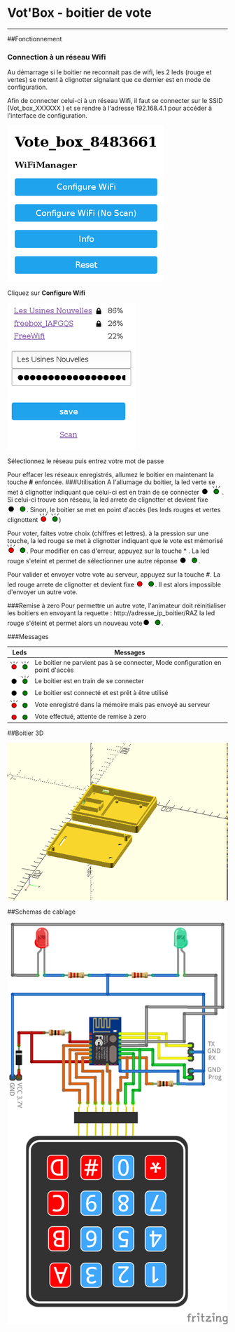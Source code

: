 Vot'Box - boitier de vote 
=

----
##Fonctionnement
### Connection à un réseau Wifi
Au démarrage si le boitier ne reconnait pas de wifi, les 2 leds (rouge et vertes) se metent à clignotter signalant que ce dernier est en mode de configuration.

Afin de connecter celui-ci à un réseau Wifi, il faut se connecter sur le SSID (Vot_box_XXXXXX ) et se rendre à l'adresse 192.168.4.1 pour accéder à l'interface de configuration.


![accueil](/images/accueil.png)

Cliquez sur **Configure Wifi**

![selection](/images/selection.png)

Sélectionnez le réseau puis entrez votre mot de passe

Pour effacer les réseaux enregistrés, allumez le boitier en maintenant la touche **#** enfoncée.
###Utilisation
A l'allumage du boitier, la led verte se met à clignotter indiquant que celui-ci est en train de se connecter ![led](/images/leds_connect.png) . Si celui-ci trouve son réseau, la led arrete de clignotter et devient fixe ![led](/images/leds_ok.png). Sinon, le boitier se met en point d'accès (les leds rouges et vertes clignottent ![led](/images/leds_ap.png))

Pour voter, faites votre choix (chiffres et lettres). à la pression sur une touche, la led rouge se met à clignotter indiquant que le vote est mémorisé ![led](/images/leds_vote_mem.png). Pour modifier en cas d'erreur, appuyez sur la touche * . La led rouge s'eteint et permet de sélectionner une autre réponse ![led](/images/leds_ok.png).

Pour valider et envoyer votre vote au serveur, appuyez sur la touche #. La led rouge arrete de clignotter et devient fixe ![led](/images/leds_voted.png).  Il est alors impossible d'envoyer un autre vote.

###Remise à zero
Pour permettre un autre vote, l'animateur doit réinitialiser les boitiers en envoyant la requette : http://adresse_ip_boitier/RAZ la led rouge s'éteint et permet alors un nouveau vote![led](/images/leds_ok.png).

###Messages

Leds | Messages
------------ | --------------
![led](/images/leds_ap.png) | Le boitier ne parvient pas à se connecter, Mode configuration en point d'accès 
![led](/images/leds_connect.png) | Le boitier est en train de se connecter
![led](/images/leds_ok.png) | Le boitier est connecté et est prêt à être utilisé 
![led](/images/leds_vote_mem.png) | Vote enregistré dans la mémoire mais pas envoyé au serveur
![led](/images/leds_voted.png) | Vote effectué, attente de remise à zero

##Boitier 3D

![selection](/images/box.png)

##Schemas de cablage

![selection](/images/votbox_bb.png)